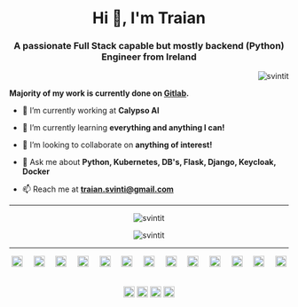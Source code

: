<h1 align="center">Hi 👋, I'm Traian</h1>
<h3 align="center">A passionate Full Stack capable but mostly backend (Python) Engineer from Ireland</h3>

<p align="right"> <img src="https://komarev.com/ghpvc/?username=svintit" alt="svintit" /> </p>

**Majority of my work is currently done on [Gitlab](https://gitlab.com/svintit).**

- 🔭 I’m currently working at **Calypso AI**

- 🌱 I’m currently learning **everything and anything I can!**

- 👯 I’m looking to collaborate on **anything of interest!**

- 💬 Ask me about **Python, Kubernetes, DB's, Flask, Django, Keycloak, Docker**

- 📫 Reach me at **traian.svinti@gmail.com**

---

<p align="center">
  <img align="center" src="https://github-readme-stats.vercel.app/api?username=svintit&show_icons=true" alt="svintit" />
</p>

<p align="center">
  <img align="center" src="https://github-readme-stats.vercel.app/api/top-langs/?username=svintit&layout=compact&hide=html" alt="svintit" />
</p>

---

<p align="center">
  <img src="https://unpkg.com/simple-icons@v4/icons/vue-dot-js.svg" alt="bootstrap" width="20" height="20"/> &nbsp;&nbsp;&nbsp;
  <img src="https://unpkg.com/simple-icons@v4/icons/bootstrap.svg" alt="bootstrap" width="20" height="20"/>  &nbsp;&nbsp;&nbsp;
  <img src="https://unpkg.com/simple-icons@v4/icons/css3.svg" alt="css3" width="20" height="20"/>  &nbsp;&nbsp;&nbsp;
  <img src="https://unpkg.com/simple-icons@v4/icons/django.svg" alt="django" width="20" height="20"/>  &nbsp;&nbsp;&nbsp;
  <img src="https://unpkg.com/simple-icons@v4/icons/docker.svg" alt="docker" width="20" height="20"/>  &nbsp;&nbsp;&nbsp;
  <img src="https://unpkg.com/simple-icons@v4/icons/html5.svg" alt="html5" width="20" height="20"/>  &nbsp;&nbsp;&nbsp;
  <img src="https://unpkg.com/simple-icons@v4/icons/javascript.svg" alt="javascript" width="20" height="20"/>  &nbsp;&nbsp;&nbsp;
  <img src="https://unpkg.com/simple-icons@v4/icons/typescript.svg" alt="typescript" width="20" height="20"/>  &nbsp;&nbsp;&nbsp;
  <img src="https://unpkg.com/simple-icons@v4/icons/mysql.svg" alt="mysql" width="20" height="20"/>  &nbsp;&nbsp;&nbsp;
  <img src="https://unpkg.com/simple-icons@v4/icons/postgresql.svg" alt="postgresql" width="20" height="20"/>  &nbsp;&nbsp;&nbsp;
  <img src="https://unpkg.com/simple-icons@v4/icons/redhat.svg" alt="redhat" width="20" height="20"/>  &nbsp;&nbsp;&nbsp;
  <img src="https://unpkg.com/simple-icons@v4/icons/python.svg" alt="python" width="20" height="20"/>  &nbsp;&nbsp;&nbsp;
  <img src="https://unpkg.com/simple-icons@v4/icons/nginx.svg" alt="nginx" width="20" height="20"/> &nbsp;&nbsp;&nbsp;
</p>

<p align="center">
<a href="https://dev.to/svintit" target="blank"><img align="center" src="https://cdn.jsdelivr.net/npm/simple-icons@3.0.1/icons/dev-dot-to.svg" alt="svintit" height="20" width="20" /></a>
<a href="https://linkedin.com/in/svintit" target="blank"><img align="center" src="https://cdn.jsdelivr.net/npm/simple-icons@3.0.1/icons/linkedin.svg" alt="svintit" height="20" width="20" /></a>
<a href="https://fb.com/traian.svinti" target="blank"><img align="center" src="https://cdn.jsdelivr.net/npm/simple-icons@3.0.1/icons/facebook.svg" alt="traian.svinti" height="20" width="20" /></a>
<a href="https://instagram.com/traiancatchme" target="blank"><img align="center" src="https://cdn.jsdelivr.net/npm/simple-icons@3.0.1/icons/instagram.svg" alt="traiancatchme" height="20" width="20" /></a>
</p>
